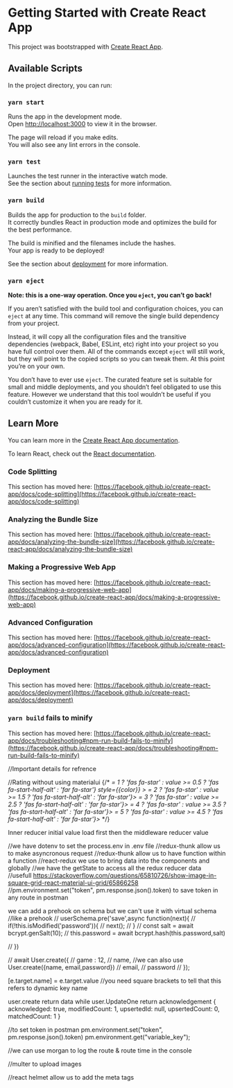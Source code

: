 # Getting Started with Create React App

This project was bootstrapped with [Create React App](https://github.com/facebook/create-react-app).

## Available Scripts

In the project directory, you can run:

### `yarn start`

Runs the app in the development mode.\
Open [http://localhost:3000](http://localhost:3000) to view it in the browser.

The page will reload if you make edits.\
You will also see any lint errors in the console.

### `yarn test`

Launches the test runner in the interactive watch mode.\
See the section about [running tests](https://facebook.github.io/create-react-app/docs/running-tests) for more information.

### `yarn build`

Builds the app for production to the `build` folder.\
It correctly bundles React in production mode and optimizes the build for the best performance.

The build is minified and the filenames include the hashes.\
Your app is ready to be deployed!

See the section about [deployment](https://facebook.github.io/create-react-app/docs/deployment) for more information.

### `yarn eject`

**Note: this is a one-way operation. Once you `eject`, you can’t go back!**

If you aren’t satisfied with the build tool and configuration choices, you can `eject` at any time. This command will remove the single build dependency from your project.

Instead, it will copy all the configuration files and the transitive dependencies (webpack, Babel, ESLint, etc) right into your project so you have full control over them. All of the commands except `eject` will still work, but they will point to the copied scripts so you can tweak them. At this point you’re on your own.

You don’t have to ever use `eject`. The curated feature set is suitable for small and middle deployments, and you shouldn’t feel obligated to use this feature. However we understand that this tool wouldn’t be useful if you couldn’t customize it when you are ready for it.

## Learn More

You can learn more in the [Create React App documentation](https://facebook.github.io/create-react-app/docs/getting-started).

To learn React, check out the [React documentation](https://reactjs.org/).

### Code Splitting

This section has moved here: [https://facebook.github.io/create-react-app/docs/code-splitting](https://facebook.github.io/create-react-app/docs/code-splitting)

### Analyzing the Bundle Size

This section has moved here: [https://facebook.github.io/create-react-app/docs/analyzing-the-bundle-size](https://facebook.github.io/create-react-app/docs/analyzing-the-bundle-size)

### Making a Progressive Web App

This section has moved here: [https://facebook.github.io/create-react-app/docs/making-a-progressive-web-app](https://facebook.github.io/create-react-app/docs/making-a-progressive-web-app)

### Advanced Configuration

This section has moved here: [https://facebook.github.io/create-react-app/docs/advanced-configuration](https://facebook.github.io/create-react-app/docs/advanced-configuration)

### Deployment

This section has moved here: [https://facebook.github.io/create-react-app/docs/deployment](https://facebook.github.io/create-react-app/docs/deployment)

### `yarn build` fails to minify

This section has moved here: [https://facebook.github.io/create-react-app/docs/troubleshooting#npm-run-build-fails-to-minify](https://facebook.github.io/create-react-app/docs/troubleshooting#npm-run-build-fails-to-minify)


//Important details for refrence

//Rating without using materialui
  {/* <span>
                <i className={value >= 1 ? 'fas fa-star' : value >= 0.5 ? 'fas fa-start-half-alt' : 'far fa-star'}
                style={{color}}
                >
                </i>
            </span>
            <span>
                <i className={value >= 2 ? 'fas fa-star' : value >= 1.5 ? 'fas fa-start-half-alt' : 'far fa-star'}>
                </i>
            </span>
            <span>
                <i className={value >= 3 ? 'fas fa-star' : value >= 2.5 ? 'fas fa-start-half-alt' : 'far fa-star'}>
                </i>
            </span>
            <span>
                <i className={value >= 4 ? 'fas fa-star' : value >= 3.5 ? 'fas fa-start-half-alt' : 'far fa-star'}>
                </i>
            </span>
            <span>
                <i className={value >= 5 ? 'fas fa-star' : value >= 4.5 ? 'fas fa-start-half-alt' : 'far fa-star'}>
                </i>
            </span> */}


Inner reducer initial value load first then the middleware reducer value


//we have dotenv to set the process.env in .env file
//redux-thunk allow us to make asyncronous request
//redux-thunk allow us to have function within a function
//react-redux we use to bring data into the components and globally
//we have the getState to access all the redux reducer data
//usefull
https://stackoverflow.com/questions/65810726/show-image-in-square-grid-react-material-ui-grid/65866258
//pm.environment.set("token", pm.response.json().token)
to save token in any route in postman


we can add a prehook on schema but we can't use it with virtual schema
//like a prehook
// userSchema.pre('save',async function(next){
//     if(!this.isModified('password')){
//         next();
//     }
//     const salt = await bcrypt.genSalt(10);
//     this.password = await bcrypt.hash(this.password,salt)  

// })

//    await User.create({
//      game : 12,
//      name, //we can also use User.create({name, email,password})
//      email,
//      password
//    });


 [e.target.name] = e.target.value //you need square brackets to tell that this refers to dynamic key name 

user.create return data while user.UpdateOne return acknowledgement
{
  acknowledged: true,
  modifiedCount: 1,
  upsertedId: null,
  upsertedCount: 0,
  matchedCount: 1
}

//to set token in postman
pm.environment.set("token", pm.response.json().token)
pm.environment.get("variable_key");


//we can use morgan to log the route & route time in the console

//multer to upload images

//react helmet allow us to add the meta tags

